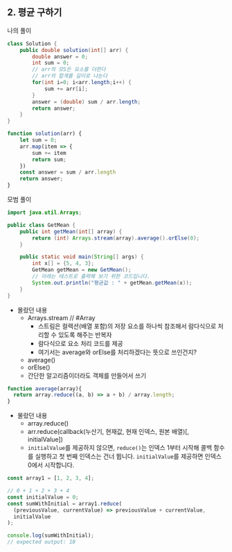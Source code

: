 ## 2. 평균 구하기
나의 풀이

```java
class Solution {
    public double solution(int[] arr) {
        double answer = 0;
        int sum = 0;
        // arr의 모S든 요소를 더한다
        // arr의 합계를 길이로 나눈다
        for(int i=0; i<arr.length;i++) {
            sum += arr[i];
        }
        answer = (double) sum / arr.length;
        return answer;
    }
}
```

```javascript
function solution(arr) {
    let sum = 0;
    arr.map(item => {
        sum += item
        return sum;
    })
    const answer = sum / arr.length
    return answer;
}
```

모범 풀이
```java
import java.util.Arrays;

public class GetMean {
    public int getMean(int[] array) {
        return (int) Arrays.stream(array).average().orElse(0);
    }

    public static void main(String[] args) {
        int x[] = {5, 4, 3};
        GetMean getMean = new GetMean();
        // 아래는 테스트로 출력해 보기 위한 코드입니다.
        System.out.println("평균값 : " + getMean.getMean(x));
    }
}
```

- 몰랐던 내용
	- Arrays.stream   // #Array
		- 스트림은 컬렉션(배열 포함)의 저장 요소를 하나씩 참조해서 람다식으로 처리할 수 있도록 해주는 반복자
		- 람다식으로 요소 처리 코드를 제공
		- 여기서는 average와 orElse를 처리하겠다는 뜻으로 쓰인건지?
	- average()
	- orElse()
	- 간단한 알고리즘이더라도 객체를 만들어서 쓰기

```javascript
function average(array){
  return array.reduce((a, b) => a + b) / array.length;
}
```

- 몰랐던 내용
	- array.reduce()
	- arr.reduce(callback(누산기, 현재값, 현재 인덱스, 원본 배열)[, initialValue])
	- `initialValue`를 제공하지 않으면, `reduce()`는 인덱스 1부터 시작해 콜백 함수를 실행하고 첫 번째 인덱스는 건너 뜁니다. `initialValue`를 제공하면 인덱스 0에서 시작합니다.
```javascript
const array1 = [1, 2, 3, 4];

// 0 + 1 + 2 + 3 + 4
const initialValue = 0;
const sumWithInitial = array1.reduce(
  (previousValue, currentValue) => previousValue + currentValue,
  initialValue
);

console.log(sumWithInitial);
// expected output: 10

```